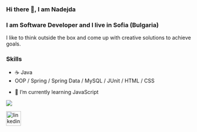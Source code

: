 ### Hi there 👋, I am Nadejda
### I am Software Developer and I live in Sofia (Bulgaria)

I like to think outside the box and come up
with creative solutions to achieve goals.

### Skills
* :coffee: Java
* OOP / Spring / Spring Data / MySQL / JUnit / HTML / CSS

- 🌱 I’m currently learning JavaScript


<img src="https://github-readme-stats.vercel.app/api/top-langs/?username=NadejdaTs"/>


[<img src='https://cdn.jsdelivr.net/npm/simple-icons@3.0.1/icons/linkedin.svg' alt='linkedin' height='40'>](https://www.linkedin.com/in/nadezhda-tsvetanova-4b782470/) 
